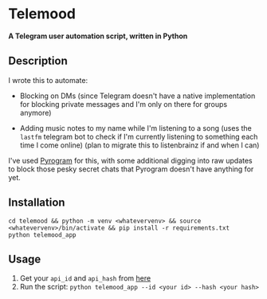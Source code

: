 # Telemood 

__A Telegram user automation script, written in Python__


## Description

I wrote this to automate:

* Blocking on DMs (since Telegram doesn't have a native implementation for blocking private messages and I'm only on there
for groups anymore)

* Adding music notes to my name while I'm listening to a song (uses the `lastfm` telegram bot to check if I'm currently 
listening to something each time I come online) (plan to migrate this to listenbrainz if and when I can)

I've used [Pyrogram](https://github.com/pyrogram/pyrogram) for this, with some additional digging into raw updates to 
block those pesky secret chats that Pyrogram doesn't have anything for yet.


## Installation

    cd telemood && python -m venv <whatevervenv> && source <whatevervenv>/bin/activate && pip install -r requirements.txt
    python telemood_app


## Usage

1. Get your `api_id` and `api_hash` from [here](https://my.telegram.org/auth?to=apps)
2. Run the script: `python telemood_app --id <your id> --hash <your hash>`
	
